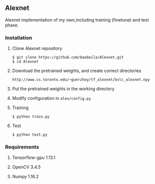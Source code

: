 
 ## Alexnet

Alexnet implementation of my own,including training (finetune) and test phase.

### Installation

1. Clone Alexnet repository
	```Shell
	$ git clone https://github.com/baobeila/Alexnet.git
    $ cd Alexnet
	```

2. Download the pretrained weights, and create correct directories
	```Shell
	http://www.cs.toronto.edu/~guerzhoy/tf_alexnet/bvlc_alexnet.npy
	```

3. Put the pretrained weights in the working directory


4. Modify configuration in `alex/config.py`

5. Training
	```Shell
	$ python train.py
	```

6. Test
	```Shell
	$ python test.py
	```

### Requirements
1. Tensorflow-gpu 1.13.1

2. OpenCV 3.4.5

3. Numpy 1.16.2
